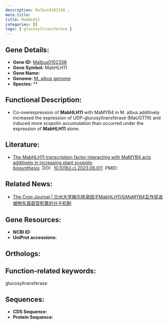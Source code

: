 ```yaml
---
description: Malbus0102338 ; 
meta_title:
title: MabHLH11
categories: []
tags: [ glucosyltransferase ]
---
```


## Gene Details:
- **Gene ID:**	[Malbus0102338]()
- **Gene Symbol:** MabHLH11
- **Gene Name:** 
- **Genome:** [M. albus genome]()
- **Species:** **

## Functional Description:
   - Co-overexpression of **MabHLH11** with MaMYB4 in M. albus additively increased the expression of UDP-glucosyltransferase (MaUGT79) and induced more scopolin accumulation than occurred under the expression of **MabHLH11** alone.

## Literature:
   - [The MabHLH11 transcription factor interacting with MaMYB4 acts additively in increasing plant scopolin biosynthesis]( https://www.sciencedirect.com/science/article/pii/S2214514123000983#s0010)&nbsp;&nbsp;DOI:&nbsp;&nbsp;[10.1016/j.cj.2023.06.011](https://www.sciencedirect.com/science/article/pii/S2214514123000983#s0010)&nbsp;&nbsp;PMID:&nbsp;&nbsp;[](https://pubmed.ncbi.nlm.nih.gov//)

## Related News:
   - [The Crop Journal | 兰州大学揭示转录因子MabHLH11与MaMYB4互作促进植物东莨菪苷积累的分子机制](https://mp.weixin.qq.com/s/hWY8YZnW0OUPxFrsHmeHVw)

## Gene Resources:
- **NCBI ID:** [](https://www.ncbi.nlm.nih.gov/gene/?term=)
- **UniProt accessions:** [](https://www.uniprot.org/uniprotkb//entry)

## Orthologs:


## Function-related keywords:
glucosyltransferase

## Sequences:
- **CDS Sequence:**
- **Protein Sequence:**
